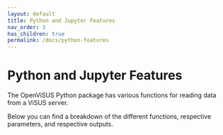```yaml
---
layout: default
title: Python and Jupyter Features
nav_order: 3
has_children: true
permalink: /docs/python-features
---
```


# Python and Jupyter Features

The OpenViSUS Python package has various functions for reading data from a ViSUS server.

Below you can find a breakdown of the different functions, respective parameters, and respective outputs.